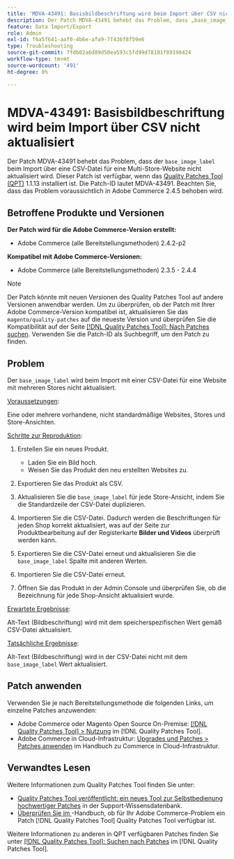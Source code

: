 ```yaml
---
title: 'MDVA-43491: Basisbildbeschriftung wird beim Import über CSV nicht aktualisiert'
description: Der Patch MDVA-43491 behebt das Problem, dass „base_image_label“ beim Import über eine CSV-Datei für eine Multi-Store-Website nicht aktualisiert wird. Dieser Patch ist verfügbar, wenn das [Quality Patches Tool (QPT)](https://experienceleague.adobe.com/de/docs/commerce-operations/tools/quality-patches-tool/quality-patches-tool-to-self-serve-quality-patches) 1.1.13 installiert ist. Die Patch-ID lautet MDVA-43491. Beachten Sie, dass das Problem voraussichtlich in Adobe Commerce 2.4.5 behoben wird.
feature: Data Import/Export
role: Admin
exl-id: f6a5f641-aaf0-4b6e-afa9-7f436f8f59e6
type: Troubleshooting
source-git-commit: 7fdb02a6d89d50ea593c5fd99d78101f89198424
workflow-type: tm+mt
source-wordcount: '491'
ht-degree: 0%

---
```


# MDVA-43491: Basisbildbeschriftung wird beim Import über CSV nicht aktualisiert

Der Patch MDVA-43491 behebt das Problem, dass der `base_image_label` beim Import über eine CSV-Datei für eine Multi-Store-Website nicht aktualisiert wird. Dieser Patch ist verfügbar, wenn das [Quality Patches Tool (QPT)](https://experienceleague.adobe.com/de/docs/commerce-operations/tools/quality-patches-tool/quality-patches-tool-to-self-serve-quality-patches) 1.1.13 installiert ist. Die Patch-ID lautet MDVA-43491. Beachten Sie, dass das Problem voraussichtlich in Adobe Commerce 2.4.5 behoben wird.

## Betroffene Produkte und Versionen

**Der Patch wird für die Adobe Commerce-Version erstellt:**

* Adobe Commerce (alle Bereitstellungsmethoden) 2.4.2-p2

**Kompatibel mit Adobe Commerce-Versionen:**

* Adobe Commerce (alle Bereitstellungsmethoden) 2.3.5 - 2.4.4

>[!NOTE]
>
>Der Patch könnte mit neuen Versionen des Quality Patches Tool auf andere Versionen anwendbar werden. Um zu überprüfen, ob der Patch mit Ihrer Adobe Commerce-Version kompatibel ist, aktualisieren Sie das `magento/quality-patches` auf die neueste Version und überprüfen Sie die Kompatibilität auf der Seite [[!DNL Quality Patches Tool]: Nach Patches suchen](https://experienceleague.adobe.com/de/docs/commerce-operations/tools/quality-patches-tool/quality-patches-tool-to-self-serve-quality-patches). Verwenden Sie die Patch-ID als Suchbegriff, um den Patch zu finden.

## Problem

Der `base_image_label` wird beim Import mit einer CSV-Datei für eine Website mit mehreren Stores nicht aktualisiert.

<u>Voraussetzungen</u>:

Eine oder mehrere vorhandene, nicht standardmäßige Websites, Stores und Store-Ansichten.

<u>Schritte zur Reproduktion</u>:

1. Erstellen Sie ein neues Produkt.

   * Laden Sie ein Bild hoch.
   * Weisen Sie das Produkt den neu erstellten Websites zu.

1. Exportieren Sie das Produkt als CSV.
1. Aktualisieren Sie die `base_image_label` für jede Store-Ansicht, indem Sie die Standardzeile der CSV-Datei duplizieren.
1. Importieren Sie die CSV-Datei. Dadurch werden die Beschriftungen für jeden Shop korrekt aktualisiert, was auf der Seite zur Produktbearbeitung auf der Registerkarte **Bilder und Videos** überprüft werden kann.
1. Exportieren Sie die CSV-Datei erneut und aktualisieren Sie die `base_image_label` Spalte mit anderen Werten.
1. Importieren Sie die CSV-Datei erneut.
1. Öffnen Sie das Produkt in der Admin Console und überprüfen Sie, ob die Bezeichnung für jede Shop-Ansicht aktualisiert wurde.

<u>Erwartete Ergebnisse</u>:

Alt-Text (Bildbeschriftung) wird mit dem speicherspezifischen Wert gemäß CSV-Datei aktualisiert.

<u>Tatsächliche Ergebnisse</u>:

Alt-Text (Bildbeschriftung) wird in der CSV-Datei nicht mit dem `base_image_label` Wert aktualisiert.

## Patch anwenden

Verwenden Sie je nach Bereitstellungsmethode die folgenden Links, um einzelne Patches anzuwenden:

* Adobe Commerce oder Magento Open Source On-Premise: [[!DNL Quality Patches Tool] > Nutzung](/help/tools/quality-patches-tool/usage.md) im [!DNL Quality Patches Tool].
* Adobe Commerce in Cloud-Infrastruktur: [Upgrades und Patches > Patches anwenden](https://experienceleague.adobe.com/docs/commerce-cloud-service/user-guide/develop/upgrade/apply-patches.html?lang=de) im Handbuch zu Commerce in Cloud-Infrastruktur.

## Verwandtes Lesen

Weitere Informationen zum Quality Patches Tool finden Sie unter:

* [Quality Patches Tool veröffentlicht: ein neues Tool zur Selbstbedienung hochwertiger Patches](https://experienceleague.adobe.com/de/docs/commerce-operations/tools/quality-patches-tool/quality-patches-tool-to-self-serve-quality-patches) in der Support-Wissensdatenbank.
* [Überprüfen Sie im ](/help/tools/quality-patches-tool/patches-available-in-qpt/check-patch-for-magento-issue-with-magento-quality-patches.md)-Handbuch, ob für Ihr Adobe Commerce-Problem ein Patch [!DNL Quality Patches Tool] Quality Patches Tool verfügbar ist.

Weitere Informationen zu anderen in QPT verfügbaren Patches finden Sie unter [[!DNL Quality Patches Tool]: Suchen nach Patches](https://experienceleague.adobe.com/tools/commerce-quality-patches/index.html?lang=de) im [!DNL Quality Patches Tool].
